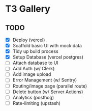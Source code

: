 # T3 Gallery

## TODO

- [x] Deploy (vercel)
- [x] Scaffold basic UI with mock data
- [x] Tidy up build process
- [x] Setup Database (vercel postgres)
- [ ] Attach database to UI
- [ ] Add Auth (w/ Clerk)
- [ ] Add image upload
- [ ] Error Management (w/ Sentry)
- [ ] Routing/image page (parallel route)
- [ ] Delete button (w/ Server Actions)
- [ ] Analytics (posthog)
- [ ] Rate-limiting (upstash)